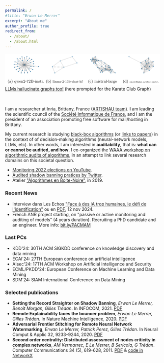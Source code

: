 ```yaml
---
permalink: /
#title: "Erwan Le Merrer"
excerpt: "About me"
author_profile: true
redirect_from: 
  - /about/
  - /about.html
---
```


![LLM graph hallucinations](/images/hallus.png)
[LLMs hallucinate graphs too!](https://arxiv.org/abs/2409.00159v1) (here prompted for the Karate Club Graph)
<br />
<br />
<br />

I am a researcher at Inria, Brittany, France ([ARTISHAU team](https://team.inria.fr/artishau/)). 
I am leading the scientific council of the [Société Informatique de France](https://www.societe-informatique-de-france.fr/), and I am the president of an association promoting free software for mail/hosting in Brittany.

My current research is studying [black-box algorithms](https://hal.inria.fr/hal-03940259v1/document) (or [links to papers](https://github.com/erwanlemerrer/blackbox-algorithms)) in the context of of decision-making algorithms (neural-network models, LLMs, etc). In other words, I am interested in **auditability**, that is: **what can or cannot be audited, and how**. 
I co-organized the [WAAA workshop on algorithmic audits of algorithms](https://algorithmic-audits.github.io/), in an attempt to link several research domains on this societal question.
* [Monitoring 2022 elections on YouTube](https://www.lemonde.fr/blog/binaire/2022/07/05/le-recommandeur-les-sondages-et-laudit-en-boite-noire-de-youtube/).
* [Audited shadow banning pratices by Twitter](https://twitter.com/whosban_?lang=en).
* Atelier ["Algorithmes en Boite-Noire"](http://atelier-blackbox.conf.citi-lab.fr/), in 2019.

### Recent News
* Interview dans Les Echos ["Face à des IA trop humaines, le défi de l'identification"](https://www.lesechos.fr/idees-debats/sciences-prospective/face-a-des-ia-trop-humaines-le-defi-de-lidentification-2130934) ou en [PDF](https://github.com/erwanlemerrer/erwanlemerrer.github.io/blob/master/files/Les%20Echos-Face%20a%CC%80%20des%20IA%20trop%20humaines%2C%20le%20de%CC%81fi%20de%20l'identification-12112024.pdf), 12 nov 2024.
* French ANR project starting, on "passive or active monitoring and auditing of models" (4 years duration). Recruiting a PhD candidate and an engineer. More info: [bit.ly/PACMAM](https://bit.ly/PACMAM)

### Last PCs
* KDD'24: 30TH ACM SIGKDD conference on knowledge discovery and data mining
* ECAI'24: 27TH European conference on artificial intelligence
* AIsec'24: 17TH ACM Workshop on Artificial Intelligence and Security 
* ECML/PKDD'24: European Conference on Machine Learning and Data Mining
* SDM'24: SIAM International Conference on Data Mining

### Selected publications
  
* **Setting the Record Straighter on Shadow Banning**, *Erwan Le Merrer, Benoît Morgan, Gilles Trédan*. In INFOCOM, 2021. [PDF](https://raw.githubusercontent.com/erwanlemerrer/erwanlemerrer.github.io/master/files/Setting_the_Record_Straighter_on_Shadow_Banning.pdf)
* **Remote Explainability faces the bouncer problem**, *Erwan Le Merrer, Gilles Trédan*. In Nature Machine Intelligence, 2020. [PDF](https://raw.githubusercontent.com/erwanlemerrer/erwanlemerrer.github.io/master/files/LeMerrer_et_al-2020-Nature_Machine_Intelligence.pdf)
* **Adversarial Frontier Stitching for Remote Neural Network Watermarking**, *Erwan Le Merrer, Patrick Perez, Gilles Trédan*. In Neural Comput & Applic 32, 9233–9244, 2020. [PDF](https://hal.science/hal-02264449/file/main-nca.pdf)
* **Second order centrality: Distributed assessment of nodes criticity in complex networks**, *AM Kermarrec, E Le Merrer, B Sericola, G Trédan*. Computer Communications 34 (5), 619-628, 2011. [PDF](https://homepages.laas.fr/gtredan/pdf/SOC_COMCOM2010.pdf) & [code in NetworkX](https://networkx.org/documentation/stable/reference/algorithms/generated/networkx.algorithms.centrality.second_order_centrality.html)

